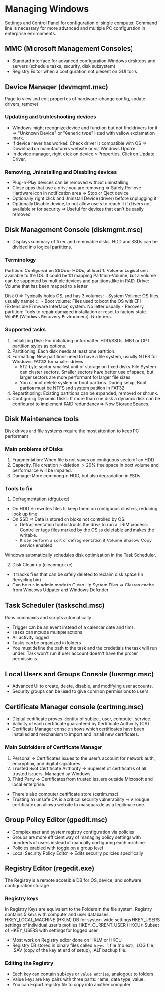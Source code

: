 # Managing Windows

Settings and Control Panel for configuration of single computer. Command line is necessary for more advanced and multiple PC configuration in enterprise environments.

## MMC (Microsoft Management Consoles)
- Standard interface for advanced configuration Windows desktops and servers (schedule tasks, security, disk subsystem)
- Registry Editor when a configuration not present on GUI tools

## Device Manager (devmgmt.msc)
Page to view and edit properties of hardware (change config, update drivers, remove)

### Updating and trubleshooting devices
- Windows might recognize device and function but not find drivers for it => "Unknown Device" or "Generic type" listed with yellow exclamation mark.
- If device never has worked: Check driver is compatible with OS => Download on manufacturers website or via Windows Update.
- In device manager, right click on device > Properties. Click on Update Driver.

### Removing, Uninstalling and Disabling devices
- Plug-n-Play devices can be removed without uninstalling
- Close apps that use a drive you are removing => Safely Remove Hardware icon in notification area => Stop or Eject device
- Optionally, right click and Uninstall Device (driver) before unplugging it
- Optionally Disable device, to not allow users to reach it if drivers not available or for security => Useful for devices that can't be easily removed

## Disk Management Console (diskmgmt.msc)
- Displays summary of fixed and removable disks. HDD and SSDs can be divided into logical partitions.

### Terminology
Partition: Configured on SSDs or HDDs, at least 1.
Volume: Logical unit available to the OS. It could be 1:1 mapping Partition-Volume, but a volume can be supported by multiple devices and partitions,like in RAID.
Drive: Volume that has been mapped to a letter

Disk 0 => Typically holds OS, and has 3 volumes:
    - System Volume: OS files, usually named `C:`
    - Boot volume: Files used to boot the OS with EFI (Extensible Firmware Interface) system. No letter usually
    - Recovery partition: Tools to repair damaged installation or reset to factory state. WinRE (Windows Recovery Environment). No letters.

### Supported tasks
1. Initializing Disk: For initializing unformatted HDD/SSDs. MBR or GPT partition styles as options.
2. Partitioning: Each disk needs at least one partition.
3. Formatting: New partitions need to have a file system, usually NTFS for Windows. FAT32 for smaller drives
    - 512-byte sector smallest unit of storage on fixed disks. File System can cluster sectors. Smaller sectors have better use of space, but larger sectors are more performant for larger file sizes.
    - You cannot delete system or boot partions. During setup, Boot partion must be NTFS and system patition in FAT32
4. Repartitioning: Existing partitions can be expanded, removed or shrunk.
5. Configuring Dynamic Disks: If more than one disk a dynamic disk can be configured to implement RAID redundancy => Now Storage Spaces.    

## Disk Maintenance tools
Disk drives and file systems require the most attention to keep PC performant

### Main problems of Disks
1. Fragmentation: When file is not saves on contiguous sectorof an HDD
2. Capacity. File creation > deletion. > 20% free space in boot volume and performance will be impared.
3. Damage: More commong in HDD, but also degradation in SSDs

### Tools to fix
1. Defragmentation (dfgui.exe)
- On HDD => rewrites files to keep them on contiguous clusters, reducing look up time
- On SSD => Data is stored on bloks not controlled by OS.
    - Defragmentation tool instructs the drive to run a TRIM process: Controller tags files marked by the OS as deletable and makes the writable.
    - It can perform a sort of defragmentation if Volume Shadow Copy service enabled

Windows automatically schedules disk optimization in the Task Scheduler.

2. Disk Clean-up (cleanmgr.exe)
- It tracks files that can be safely deleted to reclaim disk space (In Recycling bin)
- Can be run in admin mode to Clean Up System Files => Cleares cache from Windows Udpater and Windows Defender

## Task Scheduler (taskschd.msc)
Runs commands and scripts automatically

 - Trigger can be an event instead of a calendar date and time.
 - Tasks can include multiple actions
 - All activity logged
 - Tasks can be organized in folders
 - You must define the path to the task and the credetials the task will run under. Task won't run if user account doesn't have the proper permissions.

 ## Local Users and Groups Console (lusrmgr.msc)
 - Advanced UI to create, delete, disable, and modifying user accounts.
 - Security groups can be used to give common  permissions to users.

 ## Certificate Manager console (certmng.msc)
 - Digital certificate proves identity of subject, user, computer, service.
 - Validity of each certificate guaranteed by Certificate Authority (CA)
 - Certificate Manager console shows which certificates have been installed and mechanism to import and install new certificates.
 
### Main Subfolders of Certificate Manager
1. Personal => Certificates issues to the user's account for network auth, encryption, and digital signatures
2. Trusted Root Certificate Authority => Superset of certificates of all trusted issuers. Managed by Windows.
3. Third Party => Certificates from trusted issuers outside Microsoft and local enterprise.

- There's also computer certificate store (certlm.msc)
- Trusting an unsafe CA is a critical security vulnerability => A rougue certificate can allowa website to masquarade as a legitimate one.

## Group Policy Editor (gpedit.msc)
- Complex user and system registry configuration via policies
- Groups are more efficient way of managing policy settings with hundreds of users instead of manually configuring each machine.
- Policies enabled with toggle on a group level
- Local Security Policy Editor => Edits security policies specifically

## Registry Editor (regedit.exe)
The Registry is a remote accesible DB for OS, device, and software configuration storage

### Registry keys
In Registry Keys are equivalent to the Folders in the file system. Registry contains 5 keys with computer and user databases.
HKEY_LOCAL_MACHINE (HKLM) DB for system-wide settings
HKEY_USERS settings of individual user's profiles
HKEY_CURRENT_USER (HKCU): Subset of HKEY_USERS with settings for logged user

- Most work on Registry editor done on HKLM or HKCU
- Registry DB stored in binary files called `hives`: 1 file (no ext), .LOG file, .SAV (copy of the key at end of setup), .ALT backup file.

### Editing the Registry
- Each key can contain subkeys or `value entries`, analogous to folders
- Value keys are key pairs with three parts: name, data type, value.
- You can Export registry file to copy into another computer





